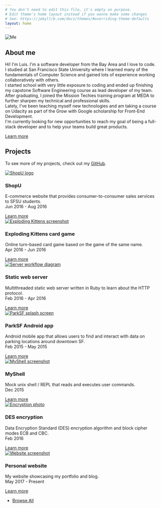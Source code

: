 ```yaml
---
# You don't need to edit this file, it's empty on purpose.
# Edit theme's home layout instead if you wanna make some changes
# See: https://jekyllrb.com/docs/themes/#overriding-theme-defaults
layout: home
---
```

<section id="wrapper">

  <!-- One -->
  <section id="one" class="wrapper spotlight style1">
    <div class="inner">
      <img class="image" src="{{ "/assets/img/Luis_Estrada.jpg" }}" alt="Me" />
      <div class="content">
        <h2 class="major">About me</h2>
        <p>
        Hi! I'm Luis. I'm a software developer from the Bay Area and I love to code.
        <br>
        I studied at San Francisco State University where I learned many of the fundamentals of Computer Science and gained lots of experience working collaboratively with others.
        <br>
        I started school with very little exposure to coding and ended up finishing my capstone Software Engineering course as lead developer of my team.
        <br>
        After graduating, I joined the Mission Techies training program at MEDA to further sharpen my technical and professional skills.
        <br>
        Lately, I've been teaching myself new technologies and am taking a course on Udacity as part of the Grow with Google scholarship for Front-End Development.
        <br>
        I'm currently looking for new opportunities to reach my goal of being a full-stack developer and to help your teams build great products.
        </p>
        <a href="https://linkedin.com/in/{{ site.linkedin_username }}" class="special">Learn more</a>
      </div>
    </div>
  </section>

  <!-- Two -->
  <section id="two" class="wrapper alt style1">
    <div class="inner">
      <h2 class="major">Projects</h2>
      <p>
        To see more of my projects, check out my <a href="https://github.com/{{ site.github_username }}">GitHub</a>.
      </p>
      <section class="features">
        <article>
          <a href="{{ site.url }}{% link projects/shopu.md %}" class="image">
            <img src="{{ "/assets/img/shopu-mod.jpg" | relative_url }}" alt="ShopU logo" />
          </a>
          <h3 class="major">ShopU</h3>
          <p>E-commerce website that provides consumer-to-consumer sales services to SFSU students.<br>Jun 2016 - Aug 2016</p>
          <a href="{{ site.url }}{% link projects/shopu.md %}" class="special">Learn more</a>
        </article>
        <article>
          <a href="https://github.com/lierluis/ExplodingKittens" class="image">
            <img src="{{ "/assets/img/exploding-kittens.jpg" | relative_url }}" alt="Exploding Kittens screenshot" />
          </a>
          <h3 class="major">Exploding Kittens card game</h3>
          <p>Online turn-based card game based on the game of the same name.<br>Apr 2016 - Jun 2016</p>
          <a href="https://github.com/lierluis/ExplodingKittens" class="special">Learn more</a>
        </article>
        <article>
          <a href="https://github.com/lierluis/static-web-server" class="image">
            <img src="{{ "/assets/img/server-workflow.png" | relative_url }}" alt="Server workflow diagram" />
          </a>
          <h3 class="major">Static web server</h3>
          <p>Multithreaded static web server written in Ruby to learn about the HTTP protocol.<br>Feb 2016 - Apr 2016</p>
          <a href="https://github.com/lierluis/static-web-server" class="special">Learn more</a>
        </article>
        <article>
          <a href="{{ site.url }}{% link projects/parksf.md %}" class="image">
            <img src="{{ "/assets/img/parksf.jpg" | relative_url }}" alt="ParkSF splash screen" />
          </a>
          <h3 class="major">ParkSF Android app</h3>
          <p>Android mobile app that allows users to find and interact with data on parking locations around downtown SF.<br>Feb 2015 - May 2015</p>
          <a href="{{ site.url }}{% link projects/parksf.md %}" class="special">Learn more</a>
        </article>
        <article>
          <a href="https://github.com/lierluis/MyShell" class="image">
            <img src="{{ "/assets/img/myshell.jpg" | relative_url }}" alt="MyShell screenshot" />
          </a>
          <h3 class="major">MyShell</h3>
          <p>Mock unix shell / REPL that reads and executes user commands.<br>Dec 2015</p>
          <a href="https://github.com/lierluis/MyShell" class="special">Learn more</a>
        </article>
        <article>
          <a href="https://github.com/lierluis/DES_ECB_CBC" class="image">
            <img src="{{ "/assets/img/encryption.jpg" | relative_url }}" alt="Encryption photo" />
          </a>
          <h3 class="major">DES encryption</h3>
          <p>Data Encryption Standard (DES) encryption algorithm and block cipher modes ECB and CBC.<br>Feb 2016</p>
          <a href="https://github.com/lierluis/DES_ECB_CBC" class="special">Learn more</a>
        </article>
        <article>
          <a href="https://github.com/lierluis/lierluis.github.io" class="image">
            <img src="{{ "/assets/img/lierluis-website.jpg" | relative_url }}" alt="Website screenshot" />
          </a>
          <h3 class="major">Personal website</h3>
          <p>My website showcasing my portfolio and blog.<br>May 2017 - Present</p>
          <a href="https://github.com/lierluis/lierluis.github.io" class="special">Learn more</a>
        </article>
      </section>
      <ul class="actions">
        <li><a href="https://github.com/lierluis" class="button">Browse All</a></li>
      </ul>
    </div>
  </section>

</section>
